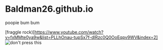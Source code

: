 # Baldman26.github.io

poopie bum bum

[fraggle rock)[https://www.youtube.com/watch?v=fxMMte0ya9w&list=PLLhOnau-tupSx7f-dlRzc0Q0OoEqpv9WV&index=2]
![don't press this](https://i.pinimg.com/564x/e9/17/32/e9173267b6fc82cbf9303efa506c5402.jpg)

